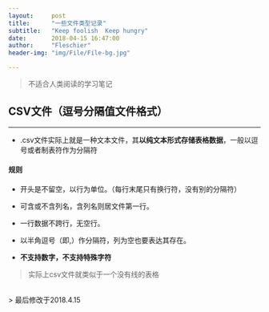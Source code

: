 ```yaml
---
layout:     post
title:      "一些文件类型记录"
subtitle:   "Keep foolish  Keep hungry"
date:       2018-04-15 16:47:00
author:     "Fleschier"
header-img: "img/File/File-bg.jpg"

---
```

> 不适合人类阅读的学习笔记

## CSV文件（逗号分隔值文件格式）
---

- .csv文件实际上就是一种文本文件，其**以纯文本形式存储表格数据**，一般以逗号或者制表符作为分隔符

#### 规则
- 开头是不留空，以行为单位。（每行末尾只有换行符，没有别的分隔符）

- 可含或不含列名，含列名则居文件第一行。

- 一行数据不跨行，无空行。

- 以半角逗号（即,）作分隔符，列为空也要表达其存在。

- **不支持数字，不支持特殊字符**

> 实际上csv文件就类似于一个没有线的表格


<br>
> 最后修改于2018.4.15